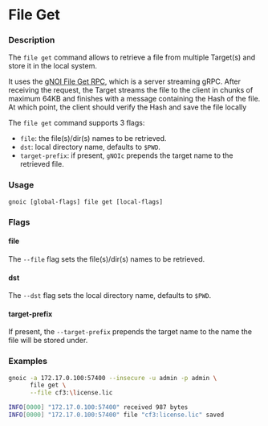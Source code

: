 # File Get

### Description

The `file get` command allows to retrieve a file from multiple Target(s) and store it in the local system.

It uses the [gNOI File Get RPC](https://github.com/openconfig/gnoi/blob/master/file/file.proto#L34), which is a server streaming gRPC. After receiving the request, the Target streams the file to the client in chunks of maximum 64KB and finishes with a message containing the Hash of the file.
At which point, the client should verify the Hash and save the file locally

The `file get` command supports 3 flags:

- `file`: the file(s)/dir(s) names to be retrieved.
- `dst`: local directory name, defaults to `$PWD`.
- `target-prefix`: if present, `gNOIc` prepends the target name to the retrieved file.

### Usage

`gnoic [global-flags] file get [local-flags]`

### Flags

#### file

The  `--file` flag sets the file(s)/dir(s) names to be retrieved.

#### dst

The `--dst` flag sets the local directory name, defaults to `$PWD`.

#### target-prefix

If present, the `--target-prefix` prepends the target name to the name the file will be stored under.

### Examples

```bash
gnoic -a 172.17.0.100:57400 --insecure -u admin -p admin \
      file get \
      --file cf3:\license.lic
```

```bash
INFO[0000] "172.17.0.100:57400" received 987 bytes      
INFO[0000] "172.17.0.100:57400" file "cf3:license.lic" saved 
```
